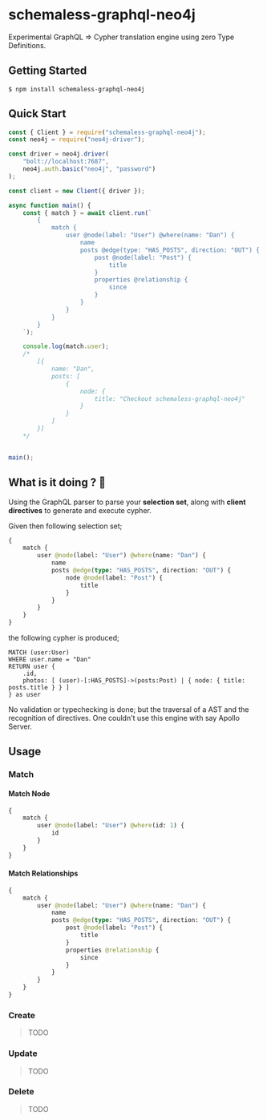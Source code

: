 # schemaless-graphql-neo4j

Experimental GraphQL => Cypher translation engine using zero Type Definitions.

## Getting Started

```
$ npm install schemaless-graphql-neo4j
```

## Quick Start

```js
const { Client } = require("schemaless-graphql-neo4j");
const neo4j = require("neo4j-driver");

const driver = neo4j.driver(
    "bolt://localhost:7687",
    neo4j.auth.basic("neo4j", "password")
);

const client = new Client({ driver });

async function main() {
    const { match } = await client.run(`
        {
            match {
                user @node(label: "User") @where(name: "Dan") {
                    name
                    posts @edge(type: "HAS_POSTS", direction: "OUT") {
                        post @node(label: "Post") {
                            title
                        }
                        properties @relationship {
                            since
                        }
                    }
                }
            }
        }
    `);

    console.log(match.user);
    /*
        [{
            name: "Dan",
            posts: [
                {
                    node: {
                        title: "Checkout schemaless-graphql-neo4j"
                    }
                }
            ]
        }]
    */


main();
```

## What is it doing ? 🧐

Using the GraphQL parser to parse your **selection set**, along with **client directives** to generate and execute cypher.

Given then following selection set;

```graphql
{
    match {
        user @node(label: "User") @where(name: "Dan") {
            name
            posts @edge(type: "HAS_POSTS", direction: "OUT") {
                node @node(label: "Post") {
                    title
                }
            }
        }
    }
}
```

the following cypher is produced;

```cypher
MATCH (user:User)
WHERE user.name = "Dan"
RETURN user {
    .id,
    photos: [ (user)-[:HAS_POSTS]->(posts:Post) | { node: { title: posts.title } } ]
} as user
```

No validation or typechecking is done; but the traversal of a AST and the recognition of directives. One couldn't use this engine with say Apollo Server.

## Usage

### Match

#### Match Node

```graphql
{
    match {
        user @node(label: "User") @where(id: 1) {
            id
        }
    }
}
```

#### Match Relationships

```graphql
{
    match {
        user @node(label: "User") @where(name: "Dan") {
            name
            posts @edge(type: "HAS_POSTS", direction: "OUT") {
                post @node(label: "Post") {
                    title
                }
                properties @relationship {
                    since
                }
            }
        }
    }
}
```

### Create

> TODO

### Update

> TODO

### Delete

> TODO
